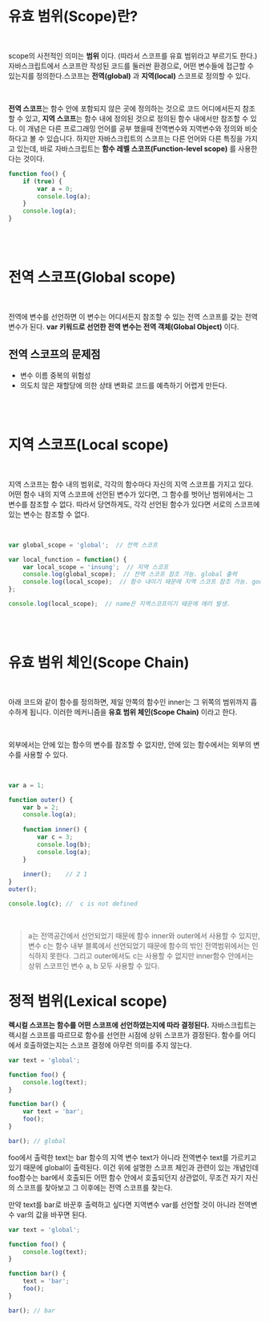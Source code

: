 # 유효 범위(Scope)란?
<br>

scope의 사전적인 의미는 **범위** 이다. (따라서 스코프를 유효 범위라고 부르기도 한다.)
자바스크립트에서 스코프란 작성된 코드를 둘러싼 환경으로, 어떤 변수들에 접근할 수 있는지를 정의한다.스코프는 **전역(global)** 과 **지역(local)** 스코프로 정의할 수 있다.

<br>

**전역 스코프**는 함수 안에 포함되지 않은 곳에 정의하는 것으로 코드 어디에서든지 참조할 수 있고, **지역 스코프**는 함수 내에 정의된 것으로 정의된 함수 내에서만 참조할 수 있다. 이 개념은 다른 프로그래밍 언어를 공부 했을때 전역변수와 지역변수와 정의와 비슷하다고 볼 수 있습니다. 하지만 자바스크립트의 스코프는 다른 언어와 다른 특징을 가지고 있는데, 바로 자바스크립트는 **함수 레벨 스코프(Function-level scope)** 를 사용한다는 것이다.

```javascript
function foo() {
    if (true) {
        var a = 0; 
        console.log(a);
    }
    console.log(a); 
}
```

<br><br>

# 전역 스코프(Global scope)

<br>

전역에 변수를 선언하면 이 변수는 어디서든지 참조할 수 있는 전역 스코프를 갖는 전역 변수가 된다. **var 키워드로 선언한 전역 변수는 전역 객체(Global Object)** 이다.
<br>

## 전역 스코프의 문제점
 - 변수 이름 중복의 위험성
 - 의도치 않은 재할당에 의한 상태 변화로 코드를 예측하기 어렵게 만든다.

<br><br>

# 지역 스코프(Local scope)

<br>

지역 스코프는 함수 내의 범위로, 각각의 함수마다 자신의 지역 스코프를 가지고 있다.
어떤 함수 내의 지역 스코프에 선언된 변수가 있다면, 그 함수를 벗어난 범위에서는 그 변수를 참조할 수 없다. 따라서 당연하게도, 각각 선언된 함수가 있다면 서로의 스코프에 있는 변수는 참조할 수 없다.

<br>

```javascript
var global_scope = 'global';  // 전역 스코프

var local_function = function() {
    var local_scope = 'insung';  // 지역 스코프
    console.log(global_scope);  // 전역 스코프 참조 가능. global 출력
    console.log(local_scope);  // 함수 내이기 때문에 지역 스코프 참조 가능. goorm 출력
};

console.log(local_scope);  // name은 지역스코프이기 때문에 에러 발생.
```

<br><br>

# 유효 범위 체인(Scope Chain)

<br>

아래 코드와 같이 함수를 정의하면, 제일 안쪽의 함수인 inner는 그 위쪽의 범위까지 흡수하게 됩니다. 이러한 메커니즘을 **유효 범위 체인(Scope Chain)** 이라고 한다.

<br>

외부에서는 안에 있는 함수의 변수를 참조할 수 없지만, 안에 있는 함수에서는 외부의 변수를 사용할 수 있다.

<br>

```javascript
var a = 1;

function outer() {
	var b = 2;
	console.log(a);
	
	function inner() {
		var c = 3;
		console.log(b);
		console.log(a); 
	}
	
	inner();    // 2 1
}
outer();

console.log(c); //  c is not defined

```

<br>

> a는 전역공간에서 선언되었기 때문에 함수 inner와 outer에서 사용할 수 있지만, 변수 c는 함수 내부 블록에서 선언되었기 때문에 함수의 밖인 전역범위에서는 인식하지 못한다. 그리고 outer에서도 c는 사용할 수 없지만 inner함수 안에서는 상위 스코프인 변수 a, b 모두 사용할 수 있다.

# 정적 범위(Lexical scope)
**렉시컬 스코프는 함수를 어떤 스코프에 선언하였는지에 따라 결정된다.** 자바스크립트는 렉시컬 스코프를 따르므로 함수를 선언한 시점에 상위 스코프가 결정된다. 함수를 어디에서 호출하였는지는 스코프 결정에 아무런 의미를 주지 않는다.

```javascript
var text = 'global';

function foo() {
	console.log(text);
}

function bar() {
	var text = 'bar';
	foo();
}

bar(); // global
```
foo에서 출력한 text는 bar 함수의 지역 변수 text가 아니라 전역변수 text를 가르키고 있기 때문에 global이 출력된다. 이건 위에 설명한 스코프 체인과 관련이 있는 개념인데 foo함수는 bar에서 호출되든 어떤 함수 안에서 호출되던지 상관없이, 무조건 자기 자신의 스코프를 찾아보고 그 이후에는 전역 스코프를 찾는다.

만약 text를 bar로 바꾼후 출력하고 싶다면 지역변수 var를 선언할 것이 아니라 전역변수 var의 값을 바꾸면 된다.

```javascript
var text = 'global';

function foo() {
	console.log(text);
}

function bar() {
    text = 'bar';
	foo();
}

bar(); // bar
```

